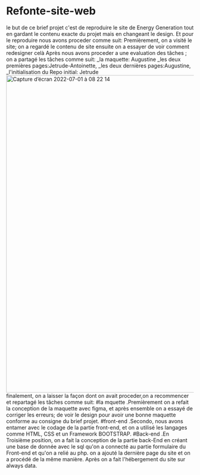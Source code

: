 # Refonte-site-web
le but de ce brief projet c'est de reproduire le site de Energy Generation tout en gardant le contenu exacte du projet mais en changeant le design.
Et pour le reproduire nous avons proceder comme suit:
Premièrement, on a visité le site; on a regardé le contenu de site ensuite on a essayer de voir comment redesigner celà
Après nous avons proceder a une evaluation des tâches ; on a partagé les tâches comme suit:
_la maquette: Augustine
_les deux premières pages:Jetrude-Antoinette,
_les deux dernières pages:Augustine,
_l'initialisation du Repo initial: Jetrude
<img width="850" alt="Capture d’écran 2022-07-01 à 08 22 14" src="https://user-images.githubusercontent.com/96472739/176865533-4a35f8d1-60aa-4de7-94dc-810adf0e23d9.png">
finalement, on a laisser la façon dont on avait proceder,on a recommencer et repartagé les tâches comme suit:
#la mquette
.Premièrement on a refait la conception de la maquette avec figma, et après ensemble on a essayé de corriger les erreurs; 
de voir le design pour avoir une bonne maquette conforme au consigne du brief projet.
#front-end
.Secondo, nous avons entamer avec le codage de la partie front-end, et on a utilisé les langages comme HTML, CSS et un Framework BOOTSTRAP.
#Back-end
.En Troisième position, on a fait la conception de la partie back-End en créant une base de donnée avec le sql qu'on a connecté au partie formulaire du Front-end
et qu'on a relié au php. on a ajouté la dernière page du site et on a procédé de la même manière. Après on a fait l'hébergement du site sur always  data.



